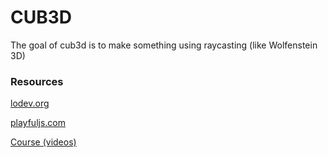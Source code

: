 # CUB3D
The goal of cub3d is to make something using raycasting (like Wolfenstein 3D)

### Resources
[lodev.org](https://lodev.org/cgtutor/raycasting.html)

[playfuljs.com](http://www.playfuljs.com/a-first-person-engine-in-265-lines/)

[Course (videos)](https://drive.google.com/drive/folders/1HRowramI3x8R06pPBE2limnAULyTAlJR)
